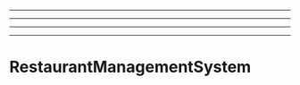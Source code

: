 -----
----------------------------------------------------------------------------------------------------
----------------------------------------------------------------------------------------------------
----------------------------------------------------------------------------------------------------
# RestaurantManagementSystem

